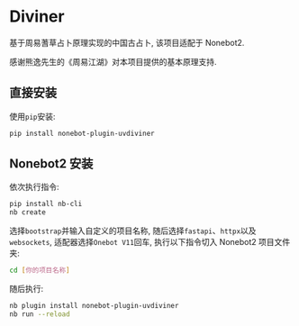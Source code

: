 # Diviner
基于周易蓍草占卜原理实现的中国古占卜, 该项目适配于 Nonebot2.

感谢熊逸先生的《周易江湖》对本项目提供的基本原理支持.

## 直接安装
使用`pip`安装:
```sh
pip install nonebot-plugin-uvdiviner
```

## Nonebot2 安装
依次执行指令:
```sh
pip install nb-cli
nb create
```

选择`bootstrap`并输入自定义的项目名称, 随后选择`fastapi`、`httpx`以及`websockets`, 适配器选择`Onebot V11`回车, 执行以下指令切入 Nonebot2 项目文件夹:
```sh
cd [你的项目名称]
```

随后执行:
```sh
nb plugin install nonebot-plugin-uvdiviner
nb run --reload
```